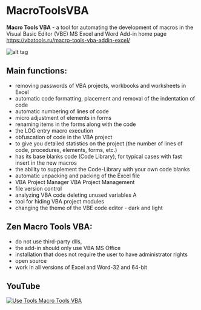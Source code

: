 # MacroToolsVBA
**Macro Tools VBA** - a tool for automating the development of macros in the Visual Basic Editor (VBE) MS Excel and Word
Add-in home page https://vbatools.ru/macro-tools-vba-addin-excel/

![alt tag](https://vbatools.ru/wp-content/uploads/2019/10/main-macro-tools-vba2.gif "Use Macro Tools VBA Example")

## Main functions:
 - removing passwords of VBA projects, workbooks and worksheets in Excel
 - automatic code formatting, placement and removal of the indentation of code
 - automatic numbering of lines of code
 - micro adjustment of elements in forms
 - renaming items in the forms along with the code
 - the LOG entry macro execution
 - obfuscation of code in the VBA project
 - to give you detailed statistics on the project (the number of lines of code, procedures, elements, forms, etc.)
 - has its base blanks code (Code Library), for typical cases with fast insert in the new macros
 - the ability to supplement the Code-Library with your own code blanks
 - automatic unpacking and packing of the Excel file
 - VBA Project Manager VBA Project Management
 - file version control
 - analyzing VBA code deleting unused variables A
 - tool for hiding VBA project modules
 - changing the theme of the VBE code editor - dark and light

## Zen Macro Tools VBA:
- do not use third-party dlls,
- the add-in should only use VBA MS Office
- installation that does not require the user to have administrator rights
- open source
- work in all versions of Excel and Word-32 and 64-bit

## YouTube
[![Use Tools Macro Tools VBA](https://vbatools.ru/wp-content/uploads/2020/01/macrotoolsvbadocument.gif)](https://www.youtube.com/playlist?list=PLYcZpZtN5HUMpReyXlF2Au2BV1Hk0l_hd)
